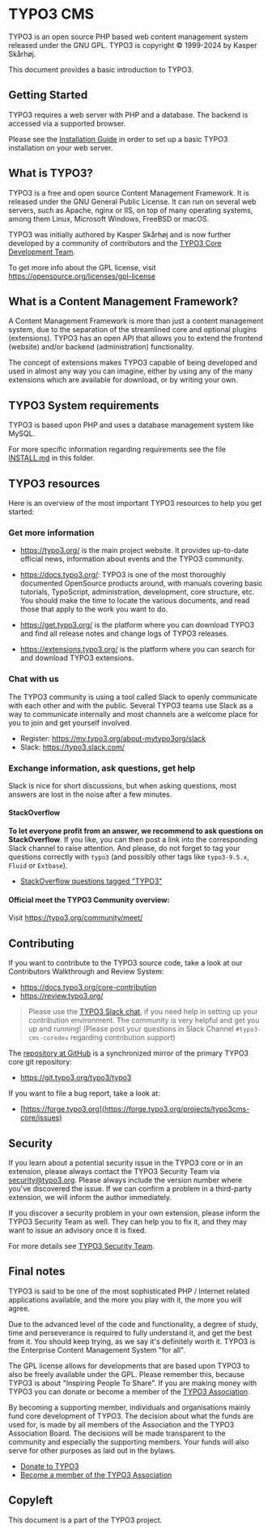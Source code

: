 TYPO3 CMS
=========

TYPO3 is an open source PHP based web content management system released
under the GNU GPL. TYPO3 is copyright © 1999-2024 by Kasper Skårhøj.

This document provides a basic introduction to TYPO3.

Getting Started
---------------

TYPO3 requires a web server with PHP and a database.
The backend is accessed via a supported browser.

Please see the [Installation Guide](https://docs.typo3.org/installation)
in order to set up a basic TYPO3 installation on your web server.

What is TYPO3?
--------------

TYPO3 is a free and open source Content Management Framework. It is
released under the GNU General Public License. It can run on several web
servers, such as Apache, nginx or IIS, on top of many operating systems,
among them Linux, Microsoft Windows, FreeBSD or macOS.

TYPO3 was initially authored by Kasper Skårhøj and is now further
developed by a community of contributors and the [TYPO3 Core Development
Team](https://typo3.org/community/teams/typo3-development/).

To get more info about the GPL license, visit
https://opensource.org/licenses/gpl-license

What is a Content Management Framework?
---------------------------------------

A Content Management Framework is more than just a content management
system, due to the separation of the streamlined core and optional
plugins (extensions). TYPO3 has an open API that allows you to extend
the frontend (website) and/or backend (administration) functionality.

The concept of extensions makes TYPO3 capable of being developed and
used in almost any way you can imagine, either by using any of the many
extensions which are available for download, or by writing your own.

TYPO3 System requirements
-------------------------

TYPO3 is based upon PHP and uses a database management system like
MySQL.

For more specific information regarding requirements see the file
[INSTALL.md](INSTALL.md#server-system-requirements) in this folder.

TYPO3 resources
---------------

Here is an overview of the most important TYPO3 resources to help you
get started:

### Get more information

* https://typo3.org/ is the main project website. It provides up-to-date
  official news, information about events and the TYPO3 community.

* https://docs.typo3.org/: TYPO3 is one of the most thoroughly
  documented OpenSource products around, with manuals covering basic
  tutorials, TypoScript, administration, development, core structure,
  etc. You should make the time to locate the various documents, and
  read those that apply to the work you want to do.

* https://get.typo3.org/ is the platform where you can download TYPO3
  and find all release notes and change logs of TYPO3 releases.

* https://extensions.typo3.org/ is the platform where you can search for
  and download TYPO3 extensions.

### Chat with us

The TYPO3 community is using a tool called Slack to openly communicate
with each other and with the public. Several TYPO3 teams use Slack as a
way to communicate internally and most channels are a welcome place for
you to join and get yourself involved.

* Register: https://my.typo3.org/about-mytypo3org/slack
* Slack: https://typo3.slack.com/

### Exchange information, ask questions, get help

Slack is nice for short discussions, but when asking questions, most
answers are lost in the noise after a few minutes.

#### StackOverflow

**To let everyone profit from an answer, we recommend to ask questions
on StackOverflow**. If you like, you can then post a link into the
corresponding Slack channel to raise attention. And please, do not
forget to tag your questions correctly with `typo3` (and possibly other
tags like `typo3-9.5.x`, `Fluid` or `Extbase`).

* [StackOverflow questions tagged "TYPO3"](https://stackoverflow.com/questions/tagged/typo3)

#### Official meet the TYPO3 Community overview:

Visit https://typo3.org/community/meet/

Contributing
------------

If you want to contribute to the TYPO3 source code, take a look at our
Contributors Walkthrough and Review System:

* https://docs.typo3.org/core-contribution
* https://review.typo3.org/

> Please use the [TYPO3 Slack chat](#chat-with-us), if you need help in
> setting up your contribution environment. The community is very
> helpful and get you up and running! (Please post your questions in
> Slack Channel `#typo3-cms-coredev` regarding contribution support)

The [repository at GitHub](https://github.com/typo3/typo3) is a
synchronized mirror of the primary TYPO3 core git repository:

* https://git.typo3.org/typo3/typo3

If you want to file a bug report, take a look at:

* [https://forge.typo3.org](https://forge.typo3.org/projects/typo3cms-core/issues)

Security
--------

If you learn about a potential security issue in the TYPO3 core or in
an extension, please always contact the TYPO3 Security Team via security@typo3.org.
Please always include the version number where you've discovered the issue.
If we can confirm a problem in a third-party extension, we will inform the
author immediately.

If you discover a security problem in your own extension, please inform
the TYPO3 Security Team as well. They can help you to fix it, and they
may want to issue an advisory once it is fixed.

For more details see [TYPO3 Security Team](https://typo3.org/community/teams/security/).

Final notes
-----------

TYPO3 is said to be one of the most sophisticated PHP / Internet related
applications available, and the more you play with it, the more you will
agree.

Due to the advanced level of the code and functionality, a degree of
study, time and perseverance is required to fully understand it, and get
the best from it. You should keep trying, as we say it's definitely
worth it. TYPO3 is the Enterprise Content Management System "for all".

The GPL license allows for developments that are based upon TYPO3 to
also be freely available under the GPL. Please remember this, because
TYPO3 is about "Inspiring People To Share". If you are making money with
TYPO3 you can donate or become a member of the
[TYPO3 Association](https://typo3.org/association).

By becoming a supporting member, individuals and organisations mainly
fund core development of TYPO3. The decision about what the funds are
used for, is made by all members of the Association and the TYPO3
Association Board. The decisions will be made transparent to the community
and especially the supporting members. Your funds will also serve for
other purposes as laid out in the bylaws.

* [Donate to TYPO3](https://typo3.org/donate)
* [Become a member of the TYPO3 Association](
  https://typo3.org/membership)

Copyleft
--------

This document is a part of the TYPO3 project.
